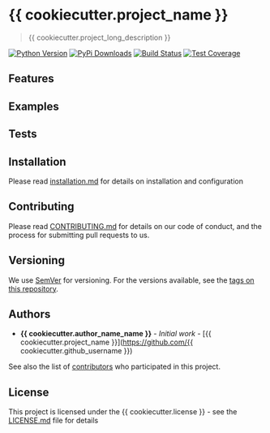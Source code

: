 # {{ cookiecutter.project_name }}
> {{ cookiecutter.project_long_description }}

[![Python Version][python-image]][python-url]
[![PyPi Downloads][downloads-image]][downloads-url]
[![Build Status][build-image]][build-url]
[![Test Coverage][coverage-image]][coverage-url]


## Features


## Examples

## Tests 

## Installation

Please read [installation.md](docs/installation.md) for details on installation and configuration

## Contributing

Please read [CONTRIBUTING.md](CONTRIBUTING.md) for details on our code of conduct, and the process for submitting pull requests to us.

## Versioning

We use [SemVer](http://semver.org/) for versioning. For the versions available, see the [tags on this repository](https://github.com/your/project/tags). 

## Authors

* **{{ cookiecutter.author_name_name }}** - *Initial work* - [{{ cookiecutter.project_name }}](https://github.com/{{ cookiecutter.github_username }})

See also the list of [contributors](https://github.com/your/project/contributors) who participated in this project.

## License

This project is licensed under the {{ cookiecutter.license }} - see the [LICENSE.md](LICENSE.md) file for details

[python-image]: https://img.shields.io/badge/python-2.7-green.svg
[python-url]:  https://www.python.org
[downloads-image]: https://img.shields.io/badge/downloads-0%2Fmonth-red.svg 
[downloads-url]: https://pypi.python.org/pypi 
[coverage-image]: https://img.shields.io/badge/coverage-0%25-red.svg
[coverage-url]: https://codeship.com
[build-image]: https://img.shields.io/badge/build-failing-red.svg
[build-url]: https://codeship.com 
